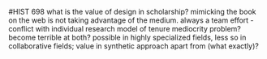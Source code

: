 #HIST 698
what is the value of design in scholarship?
mimicking the book on the web is not taking advantage of the medium.
always a team effort - conflict with individual research model of tenure
mediocrity problem? become terrible at both? possible in highly specialized fields, less so in collaborative fields; value in synthetic approach apart from (what exactly)?
